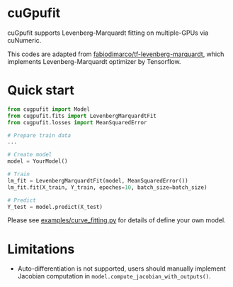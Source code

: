 # cuGpufit
cuGpufit supports Levenberg-Marquardt fitting on multiple-GPUs via cuNumeric.

This codes are adapted from [fabiodimarco/tf-levenberg-marquardt](https://github.com/fabiodimarco/tf-levenberg-marquardt), which implements Levenberg-Marquardt optimizer by Tensorflow.

# Quick start
```python
from cugpufit import Model
from cugpufit.fits import LevenbergMarquardtFit
from cugpufit.losses import MeanSquaredError

# Prepare train data
...

# Create model
model = YourModel()

# Train
lm_fit = LevenbergMarquardtFit(model, MeanSquaredError())
lm_fit.fit(X_train, Y_train, epoches=10, batch_size=batch_size)

# Predict 
Y_test = model.predict(X_test)
```
Please see [examples/curve_fitting.py](./examples/curve_fitting.py) for details of define your own model.

# Limitations
* Auto-differentiation is not supported, users should manually implement Jacobian computation in `model.compute_jacobian_with_outputs()`.